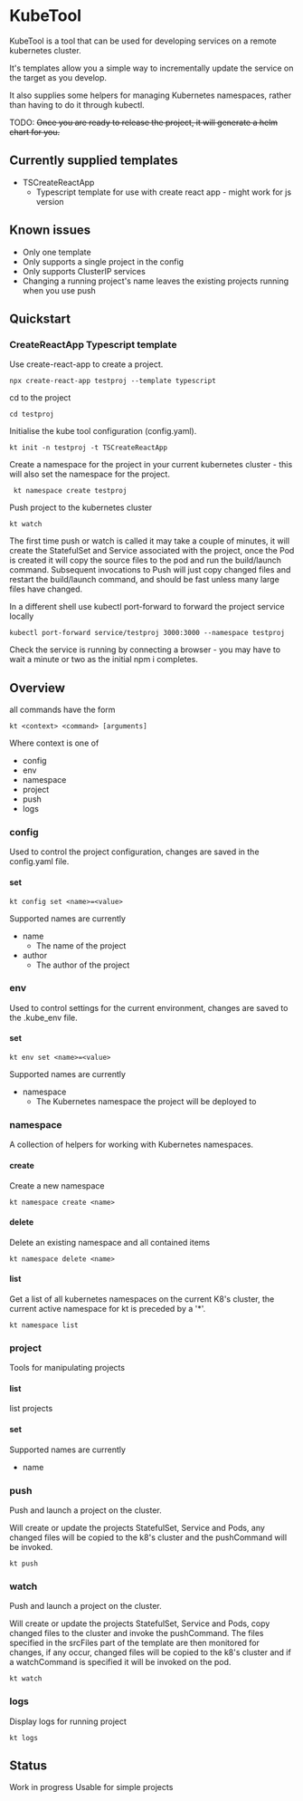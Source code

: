 # KubeTool

KubeTool is a tool that can be used for developing services on a remote kubernetes cluster.

It's templates allow you a simple way to incrementally update the service on the target as you develop.

It also supplies some helpers for managing Kubernetes namespaces, rather than having to do it through kubectl.

TODO: ~~Once you are ready to release the project, it will generate a helm chart for you.~~

## Currently supplied templates

* TSCreateReactApp
  * Typescript template for use with create react app - might work for js version

## Known issues

* Only one template
* Only supports a single project in the config
* Only supports ClusterIP services
* Changing a running project's name leaves the existing projects running when you use push

## Quickstart

### CreateReactApp Typescript template

Use create-react-app to create a project.

    npx create-react-app testproj --template typescript

cd to the project

    cd testproj

Initialise the kube tool configuration (config.yaml).

    kt init -n testproj -t TSCreateReactApp

Create a namespace for the project in your current kubernetes cluster - this will also set the namespace for the project.

     kt namespace create testproj

Push project to the kubernetes cluster

    kt watch

The first time push or watch is called it may take a couple of minutes, it will create the StatefulSet and Service associated with the project, once the Pod is created it will copy the source files to the pod and run the build/launch command.
Subsequent invocations to Push will just copy changed files and restart the build/launch command, and should be fast unless many large files have changed.

In a different shell use kubectl port-forward to forward the project service locally

    kubectl port-forward service/testproj 3000:3000 --namespace testproj

Check the service is running by connecting a browser - you may have to wait a minute or two as the initial npm i completes.

## Overview

all commands have the form

    kt <context> <command> [arguments]

Where context is one of

* config
* env
* namespace
* project
* push
* logs

### config

Used to control the project configuration, changes are saved in the config.yaml file.

#### set

    kt config set <name>=<value>

Supported names are currently

* name
  * The name of the project
* author
  * The author of the project

### env

Used to control settings for the current environment, changes are saved to the .kube_env file.

#### set

    kt env set <name>=<value>

Supported names are currently

* namespace
  * The Kubernetes namespace the project will be deployed to

### namespace

A collection of helpers for working with Kubernetes namespaces.

#### create

Create a new namespace

    kt namespace create <name>

#### delete

Delete an existing namespace and all contained items

    kt namespace delete <name>

#### list

Get a list of all kubernetes namespaces on the current K8's cluster, the current active namespace for kt is preceded by a '*'.

    kt namespace list

### project

Tools for manipulating projects

#### list

list projects

#### set

Supported names are currently

* name

### push

Push and launch a project on the cluster.

Will create or update the projects StatefulSet, Service and Pods, any changed files will be copied to the k8's cluster and the pushCommand will be invoked.

    kt push

### watch

Push and launch a project on the cluster.

Will create or update the projects StatefulSet, Service and Pods, copy changed files to the cluster and invoke the pushCommand. The files specified in the srcFiles part of the template are then monitored for changes, if any occur, changed files will be copied to the k8's cluster and if a watchCommand is specified it will be invoked on the pod.

    kt watch


### logs

Display logs for running project

    kt logs

## Status

Work in progress
Usable for simple projects
